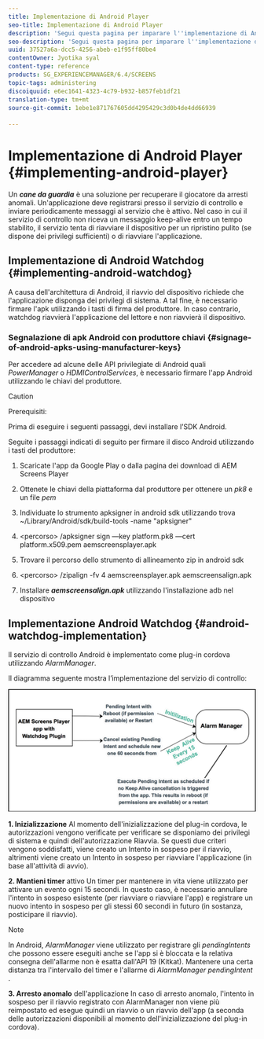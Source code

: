 ```yaml
---
title: Implementazione di Android Player
seo-title: Implementazione di Android Player
description: 'Segui questa pagina per imparare l''implementazione di Android Watchdog, una soluzione per recuperare il lettore da arresti anomali. '
seo-description: 'Segui questa pagina per imparare l''implementazione di Android Watchdog, una soluzione per recuperare il lettore da arresti anomali. '
uuid: 37527a6a-dcc5-4256-abeb-e1f95ff80be4
contentOwner: Jyotika syal
content-type: reference
products: SG_EXPERIENCEMANAGER/6.4/SCREENS
topic-tags: administering
discoiquuid: e6ec1641-4323-4c79-b932-b857feb1df21
translation-type: tm+mt
source-git-commit: 1ebe1e871767605dd4295429c3d0b4de4dd66939

---
```



# Implementazione di Android Player {#implementing-android-player}

Un ***cane da guardia*** è una soluzione per recuperare il giocatore da arresti anomali. Un&#39;applicazione deve registrarsi presso il servizio di controllo e inviare periodicamente messaggi al servizio che è attivo. Nel caso in cui il servizio di controllo non riceva un messaggio keep-alive entro un tempo stabilito, il servizio tenta di riavviare il dispositivo per un ripristino pulito (se dispone dei privilegi sufficienti) o di riavviare l&#39;applicazione.

## Implementazione di Android Watchdog {#implementing-android-watchdog}

A causa dell&#39;architettura di Android, il riavvio del dispositivo richiede che l&#39;applicazione disponga dei privilegi di sistema. A tal fine, è necessario firmare l&#39;apk utilizzando i tasti di firma del produttore. In caso contrario, watchdog riavvierà l&#39;applicazione del lettore e non riavvierà il dispositivo.

### Segnalazione di apk Android con produttore chiavi {#signage-of-android-apks-using-manufacturer-keys}

Per accedere ad alcune delle API privilegiate di Android quali *PowerManager* o *HDMIControlServices*, è necessario firmare l&#39;app Android utilizzando le chiavi del produttore.

>[!CAUTION]
>
>Prerequisiti:
>
>Prima di eseguire i seguenti passaggi, devi installare l’SDK Android.

Seguite i passaggi indicati di seguito per firmare il disco Android utilizzando i tasti del produttore:

1. Scaricate l&#39;app da Google Play o dalla pagina dei download [](https://download.macromedia.com/screens/) di AEM Screens Player
1. Ottenete le chiavi della piattaforma dal produttore per ottenere un *pk8* e un file *pem*

1. Individuate lo strumento apksigner in android sdk utilizzando trova ~/Library/Android/sdk/build-tools -name &quot;apksigner&quot;
1. &lt;percorso> /apksigner sign —key platform.pk8 —cert platform.x509.pem aemscreensplayer.apk
1. Trovare il percorso dello strumento di allineamento zip in android sdk
1. &lt;percorso> /zipalign -fv 4 aemscreensplayer.apk aemscreensalign.apk
1. Installare ***aemscreensalign.apk*** utilizzando l&#39;installazione adb nel dispositivo

## Implementazione Android Watchdog {#android-watchdog-implementation}

Il servizio di controllo Android è implementato come plug-in cordova utilizzando *AlarmManager*.

Il diagramma seguente mostra l’implementazione del servizio di controllo:

![chlimage_1-43](assets/chlimage_1-43.png)

**1. Inizializzazione** Al momento dell&#39;inizializzazione del plug-in cordova, le autorizzazioni vengono verificate per verificare se disponiamo dei privilegi di sistema e quindi dell&#39;autorizzazione Riavvia. Se questi due criteri vengono soddisfatti, viene creato un Intento in sospeso per il riavvio, altrimenti viene creato un Intento in sospeso per riavviare l&#39;applicazione (in base all&#39;attività di avvio).

**2. Mantieni timer** attivo Un timer per mantenere in vita viene utilizzato per attivare un evento ogni 15 secondi. In questo caso, è necessario annullare l&#39;intento in sospeso esistente (per riavviare o riavviare l&#39;app) e registrare un nuovo intento in sospeso per gli stessi 60 secondi in futuro (in sostanza, posticipare il riavvio).

>[!NOTE]
>
>In Android, *AlarmManager* viene utilizzato per registrare gli *pendingIntents* che possono essere eseguiti anche se l&#39;app si è bloccata e la relativa consegna dell&#39;allarme non è esatta dall&#39;API 19 (Kitkat). Mantenere una certa distanza tra l&#39;intervallo del timer e l&#39;allarme di *AlarmManager* *pendingIntent* .

**3. Arresto anomalo** dell&#39;applicazione In caso di arresto anomalo, l&#39;intento in sospeso per il riavvio registrato con AlarmManager non viene più reimpostato ed esegue quindi un riavvio o un riavvio dell&#39;app (a seconda delle autorizzazioni disponibili al momento dell&#39;inizializzazione del plug-in cordova).
